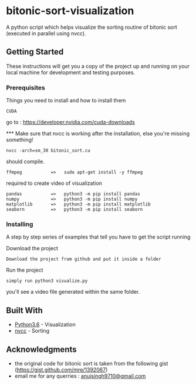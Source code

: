 # bitonic-sort-visualization
A python script which helps visualize the sorting routine of bitonic sort (executed in parallel using nvcc).


## Getting Started

These instructions will get you a copy of the project up and running on your local machine for development and testing purposes.

### Prerequisites

Things you need to install and how to install them

```
CUDA
```
go to : https://developer.nvidia.com/cuda-downloads

  *** Make sure that nvcc is working after the installation, else you're missing something!
  ```
  nvcc -arch=sm_30 bitonic_sort.cu 
  ```
  should compile.
  
```
ffmpeg           =>   sudo apt-get install -y ffmpeg
```
required to create video of visualization


```
pandas           =>   python3 -m pip install pandas
numpy            =>   python3 -m pip install numpy
matplotlib       =>   python3 -m pip install matplotlib
seaborn          =>   python3 -m pip install seaborn
```

### Installing

A step by step series of examples that tell you have to get the script running

Download the project

```
Download the project from github and put it inside a folder
```

Run the project

```
simply run python3 visualize.py
```
you'll see a video file generated within the same folder.

## Built With

* [Python3.6](https://www.python.org/downloads/release/python-360/) - Visualization
* [nvcc](http://docs.nvidia.com/cuda/cuda-compiler-driver-nvcc/index.html) - Sorting

## Acknowledgments

* the original code for bitonic sort is taken from the following gist (https://gist.github.com/mre/1392067)
* email me for any querries : anujsingh9710@gmail.com
